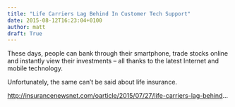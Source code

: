 ```yaml
---
title: "Life Carriers Lag Behind In Customer Tech Support"
date: 2015-08-12T16:23:04+0100
author: matt
draft: True
---
```

These days, people can bank through their smartphone, trade stocks online and instantly view their investments – all thanks to the latest Internet and mobile technology.

Unfortunately, the same can’t be said about life insurance.

http://insurancenewsnet.com/oarticle/2015/07/27/life-carriers-lag-behind...
